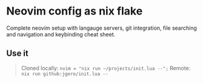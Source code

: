 # Neovim config as nix flake

Complete neovim setup with langauge servers, git integration, file searching and
navigation and keybinding cheat sheet.

## Use it

> Cloned locally: `nvim = "nix run ~/projects/init.lua --";`
> Remote: `nix run github:jgero/init.lua --`

